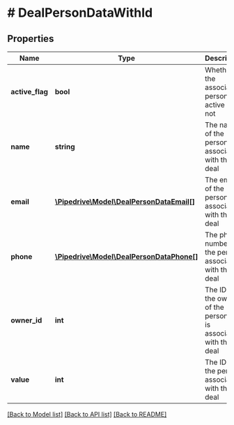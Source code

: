 # # DealPersonDataWithId

## Properties

Name | Type | Description | Notes
------------ | ------------- | ------------- | -------------
**active_flag** | **bool** | Whether the associated person is active or not | [optional]
**name** | **string** | The name of the person associated with the deal | [optional]
**email** | [**\Pipedrive\Model\DealPersonDataEmail[]**](DealPersonDataEmail.md) | The emails of the person associated with the deal | [optional]
**phone** | [**\Pipedrive\Model\DealPersonDataPhone[]**](DealPersonDataPhone.md) | The phone numbers of the person associated with the deal | [optional]
**owner_id** | **int** | The ID of the owner of the person that is associated with the deal | [optional]
**value** | **int** | The ID of the person associated with the deal | [optional]

[[Back to Model list]](../../README.md#models) [[Back to API list]](../../README.md#endpoints) [[Back to README]](../../README.md)
